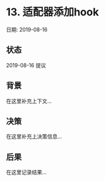 # 13. 适配器添加hook

日期: 2019-08-16

## 状态

2019-08-16 提议

## 背景

在这里补充上下文...

## 决策

在这里补充上决策信息...

## 后果

在这里记录结果...
